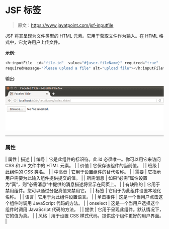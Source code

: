 # JSF <inputfile>标签</inputfile>

> 原文：<https://www.javatpoint.com/jsf-inputfile>

JSF 将其呈现为文件类型的 HTML 元素。它用于获取文件作为输入。在 HTML 格式中，它允许用户上传文件。

**示例:**

```java
<h:inputFile  id="file-id"  value="#{user.fileName}" required="true" 
requiredMessage="Please upload a file" alt="upload file"></h:inputFile>

```

输出:

![JSF H inputfile tag 1](img/9f2fddf58731a4b2f1812ae3ada37a92.png)

* * *

### 属性

| 属性 | 描述 |
| 编号 | 它是此组件的标识符。此 id 必须唯一。你可以用它来访问 CSS 和 JS 文件中的 HTML 元素。 |
| 价值 | 它保存该组件的当前值。 |
| 班级 | 此组件的 CSS 类名。 |
| 中高音 | 它用于设置组件的替代名称。 |
| 需要 | 它指示用户需要为此输入组件提供提交的值。 |
| 所需消息 | 如果“必需”属性设置为“真”，则“必需消息”中提供的消息描述将显示在网页上。 |
| 有缺陷的 | 它用于禁用组件。您可以通过分配真值来禁用它。 |
| 标签 | 它用于为此组件设置本地化名称。 |
| 语言 | 它用于为此组件设置语言。 |
| 单击事件 | 这是一个当用户点击这个组件时调用 JavaScript 代码的方法。 |
| onselect | 这是一个当用户选择这个组件时调用 JavaScript 代码的方法。 |
| 提供 | 它用于呈现此组件。默认情况下，它的值为真。 |
| 风格 | 用于设置 CSS 样式代码，提供这个组件更好的用户界面。 |
